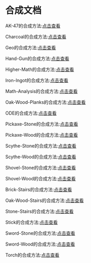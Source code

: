 # 合成文档

AK-47的合成方法:[点击查看](Recipe/AK-47.md)

Charcoal的合成方法:[点击查看](Recipe/Charcoal.md)

Geo的合成方法:[点击查看](Recipe/Geo.md)

Hand-Gun的合成方法:[点击查看](Recipe/Hand-Gun.md)

Higher-Math的合成方法:[点击查看](Recipe/Higher-Math.md)

Iron-Ingot的合成方法:[点击查看](Recipe/Iron-Ingot.md)

Math-Analysis的合成方法:[点击查看](Recipe/Math-Analysis.md)

Oak-Wood-Planks的合成方法:[点击查看](Recipe/Oak-Wood-Planks.md)

ODE的合成方法:[点击查看](Recipe/ODE.md)

Pickaxe-Stone的合成方法:[点击查看](Recipe/Pickaxe-Stone.md)

Pickaxe-Wood的合成方法:[点击查看](Recipe/Pickaxe-Wood.md)

Scythe-Stone的合成方法:[点击查看](Recipe/Scythe-Stone.md)

Scythe-Wood的合成方法:[点击查看](Recipe/Scythe-Wood.md)

Shovel-Stone的合成方法:[点击查看](Recipe/Shovel-Stone.md)

Shovel-Wood的合成方法:[点击查看](Recipe/Shovel-Wood.md)

Brick-Stairs的合成方法:[点击查看](Recipe/Brick-Stairs.md)

Oak-Wood-Stairs的合成方法:[点击查看](Recipe/Oak-Wood-Stairs.md)

Stone-Stairs的合成方法:[点击查看](Recipe/Stone-Stairs.md)

Stick的合成方法:[点击查看](Recipe/Stick.md)

Sword-Stone的合成方法:[点击查看](Recipe/Sword-Stone.md)

Sword-Wood的合成方法:[点击查看](Recipe/Sword-Wood.md)

Torch的合成方法:[点击查看](Recipe/Torch.md)


